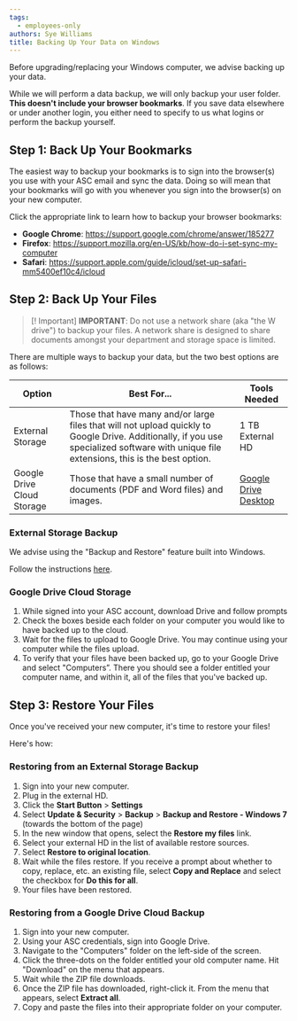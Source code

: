 ```yaml
---
tags:
  - employees-only
authors: Sye Williams
title: Backing Up Your Data on Windows
---
```


Before upgrading/replacing your Windows computer, we advise backing up your data. 

While we will perform a data backup, we will only backup your user folder. **This doesn't include your browser bookmarks**. If you save data elsewhere or under another login, you either need to specify to us what logins or perform the backup yourself. 

## Step 1: Back Up Your Bookmarks
The easiest way to backup your bookmarks is to sign into the browser(s) you use with your ASC email and sync the data. Doing so will mean that your bookmarks will go with you whenever you sign into the browser(s) on your new computer. 

Click the appropriate link to learn how to backup your browser bookmarks:
- **Google Chrome**: https://support.google.com/chrome/answer/185277
- **Firefox**: https://support.mozilla.org/en-US/kb/how-do-i-set-sync-my-computer
- **Safari**: https://support.apple.com/guide/icloud/set-up-safari-mm5400ef10c4/icloud

## Step 2: Back Up Your Files

> [! Important] **IMPORTANT**: Do not use a network share (aka "the W drive") to backup your files. A network share is designed to share documents amongst your department and storage space is limited.


There are multiple ways to backup your data, but the two best options are as follows:

| Option                     | Best For...                                                                                                                                                                               | Tools Needed                                                   |
| -------------------------- | ----------------------------------------------------------------------------------------------------------------------------------------------------------------------------------------- | -------------------------------------------------------------- |
| External Storage           | Those that have many and/or large files that will not upload quickly to Google Drive. Additionally, if you use specialized software with unique file extensions, this is the best option. | 1 TB External HD                                               |
| Google Drive Cloud Storage | Those that have a small number of documents (PDF and Word files) and images.                                                                                                              | [Google Drive Desktop](https://www.google.com/drive/download/) |

### External Storage Backup

We advise using the "Backup and Restore" feature built into Windows. 

Follow the instructions [here](https://support.microsoft.com/en-us/windows/move-files-off-a-windows-7-pc-using-backup-and-restore-6d644507-1970-e7e8-3d39-d66f895cff8d#:~:text=Connect%20the%20external%20storage%20device,backup%20to%20restore%20files%20from.).

### Google Drive Cloud Storage
1. While signed into your ASC account, download Drive and follow prompts
2. Check the boxes beside each folder on your computer you would like to have backed up to the cloud.
3. Wait for the files to upload to Google Drive. You may continue using your computer while the files upload.
4. To verify that your files have been backed up, go to your Google Drive and select "Computers”. There you should see a folder entitled your computer name, and within it, all of the files that you've backed up. 

## Step 3: Restore Your Files
Once you've received your new computer, it's time to restore your files!

Here's how:

### Restoring from an External Storage Backup
1. Sign into your new computer. 
2. Plug in the external HD. 
3. Click the **Start Button** > **Settings**
4. Select **Update & Security** > **Backup** > **Backup and Restore - Windows 7** (towards the bottom of the page)
5. In the new window that opens, select the **Restore my files** link.
6. Select your external HD in the list of available restore sources. 
7. Select **Restore to original location**.
8. Wait while the files restore. If you receive a prompt about whether to copy, replace, etc. an existing file, select **Copy and Replace** and select the checkbox for **Do this for all**.
9. Your files have been restored.
### Restoring from a Google Drive Cloud Backup
1. Sign into your new computer. 
2. Using your ASC credentials, sign into Google Drive. 
3. Navigate to the "Computers" folder on the left-side of the screen. 
4. Click the three-dots on the folder entitled your old computer name. Hit "Download" on the menu that appears.
5. Wait while the ZIP file downloads. 
6. Once the ZIP file has downloaded, right-click it. From the menu that appears, select **Extract all**.
7. Copy and paste the files into their appropriate folder on your computer. 